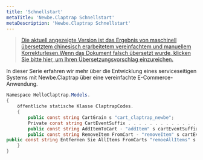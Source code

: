 ```yaml
---
title: 'Schnellstart'
metaTitle: 'Newbe.Claptrap Schnellstart'
metaDescription: 'Newbe.Claptrap Schnellstart'
---
```


> [Die aktuell angezeigte Version ist das Ergebnis von maschinell übersetztem chinesisch erarbeitetem vereinfachtem und manuellem Korrekturlesen.Wenn das Dokument falsch übersetzt wurde, klicken Sie bitte hier, um Ihren Übersetzungsvorschlag einzureichen.](https://crwd.in/newbeclaptrap)

In dieser Serie erfahren wir mehr über die Entwicklung eines serviceseitigen Systems mit Newbe.Claptrap über eine vereinfachte E-Commerce-Anwendung.

```cs
Namespace HelloClaptrap.Models.
{
    öffentliche statische Klasse ClaptrapCodes.
    {
        public const string CartGrain s "cart_claptrap_newbe";
        Private const string CartEventSuffix . . . . . . . . . . . . . . . . . . . . . . . . . . . . . . . . . . . . . . . . . . . . . . . . . . . . . . . . . . . . . . . . . . . . . . . . . . . . . . . . . . . . . . . . . . . . . . . . . . . . . . . . . . . . . . . . . . . . . . . . . . . . . . . . . . . . . . . . . . . . . . . . . . . . . . . . . . . . . . . . . . . . . . . .
        public const string AddItemToCart - "addItem" s cartEventSuffix;
        public const string RemoveItem FromCart - "removeItem" s cartEventSuffix;
public const string Entfernen Sie AllItems FromCarts "remoeAllItems" s."
    }
}
```
